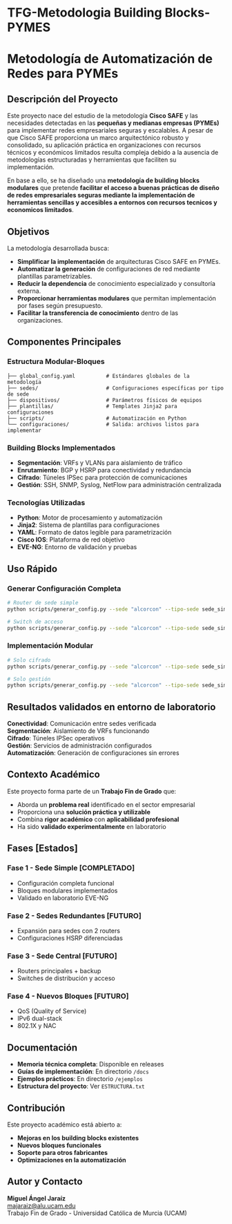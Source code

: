 # TFG-Metodologia Building Blocks-PYMES
# Metodología de Automatización de Redes para PYMEs

## Descripción del Proyecto

Este proyecto nace del estudio de la metodología **Cisco SAFE** y las necesidades detectadas en las **pequeñas y medianas empresas (PYMEs)** para implementar redes empresariales seguras y escalables.
A pesar de que Cisco SAFE proporciona un marco arquitectónico robusto  y consolidado, su aplicación práctica en organizaciones con recursos técnicos y económicos limitados resulta compleja debido a la ausencia de metodologías estructuradas y herramientas que faciliten su implementación.

En base a ello, se ha diseñado una **metodología de building blocks modulares** que pretende **facilitar el acceso a buenas prácticas de diseño de redes empresariales seguras mediante la implementación de herramientas sencillas y accesibles a entornos con recursos tecnicos y economicos limitados**.

## Objetivos

La metodología desarrollada busca:

- **Simplificar la implementación** de arquitecturas Cisco SAFE en PYMEs.
- **Automatizar la generación** de configuraciones de red mediante plantillas parametrizables.
- **Reducir la dependencia** de conocimiento especializado y consultoría externa.
- **Proporcionar herramientas modulares** que permitan implementación por fases según presupuesto.
- **Facilitar la transferencia de conocimiento** dentro de las organizaciones.

## Componentes Principales

### Estructura Modular-Bloques
```
├── global_config.yaml          # Estándares globales de la metodología
├── sedes/                      # Configuraciones específicas por tipo de sede
├── dispositivos/               # Parámetros físicos de equipos
├── plantillas/                 # Templates Jinja2 para configuraciones
├── scripts/                    # Automatización en Python
└── configuraciones/            # Salida: archivos listos para implementar
```

### Building Blocks Implementados

- **Segmentación**: VRFs y VLANs para aislamiento de tráfico
- **Enrutamiento**: BGP y HSRP para conectividad y redundancia
- **Cifrado**: Túneles IPSec para protección de comunicaciones
- **Gestión**: SSH, SNMP, Syslog, NetFlow para administración centralizada

### Tecnologías Utilizadas

- **Python**: Motor de procesamiento y automatización
- **Jinja2**: Sistema de plantillas para configuraciones
- **YAML**: Formato de datos legible para parametrización
- **Cisco IOS**: Plataforma de red objetivo
- **EVE-NG**: Entorno de validación y pruebas

## Uso Rápido

### Generar Configuración Completa
```bash
# Router de sede simple
python scripts/generar_config.py --sede "alcorcon" --tipo-sede sede_simple --dispositivo router_simple

# Switch de acceso
python scripts/generar_config.py --sede "alcorcon" --tipo-sede sede_simple --dispositivo switch_acceso_simple
```

### Implementación Modular
```bash
# Solo cifrado
python scripts/generar_config.py --sede "alcorcon" --tipo-sede sede_simple --dispositivo router_simple --bloque-cifrado

# Solo gestión
python scripts/generar_config.py --sede "alcorcon" --tipo-sede sede_simple --dispositivo router_simple --bloque-gestion
```

## Resultados validados en entorno de laboratorio

**Conectividad**: Comunicación entre sedes verificada  
**Segmentación**: Aislamiento de VRFs funcionando  
**Cifrado**: Túneles IPSec operativos  
**Gestión**: Servicios de administración configurados  
**Automatización**: Generación de configuraciones sin errores  

## Contexto Académico

Este proyecto forma parte de un **Trabajo Fin de Grado** que:

- Aborda un **problema real** identificado en el sector empresarial
- Proporciona una **solución práctica y utilizable** 
- Combina **rigor académico** con **aplicabilidad profesional**
- Ha sido **validado experimentalmente** en laboratorio

## Fases [Estados]

### Fase 1 - Sede Simple [COMPLETADO]
- Configuración completa funcional
- Bloques modulares implementados
- Validado en laboratorio EVE-NG

### Fase 2 - Sedes Redundantes [FUTURO]
- Expansión para sedes con 2 routers
- Configuraciones HSRP diferenciadas

### Fase 3 - Sede Central [FUTURO]
- Routers principales + backup
- Switches de distribución y acceso

### Fase 4 - Nuevos Bloques [FUTURO]
- QoS (Quality of Service)
- IPv6 dual-stack
- 802.1X y NAC

## Documentación

- **Memoria técnica completa**: Disponible en releases
- **Guías de implementación**: En directorio `/docs`
- **Ejemplos prácticos**: En directorio `/ejemplos`
- **Estructura del proyecto**: Ver `ESTRUCTURA.txt`

## Contribución

Este proyecto académico está abierto a:
- **Mejoras en los building blocks existentes**
- **Nuevos bloques funcionales**
- **Soporte para otros fabricantes**
- **Optimizaciones en la automatización**


## Autor y Contacto

**Miguel Ángel Jaraíz**  
majaraiz@alu.ucam.edu  
Trabajo Fin de Grado - Universidad Católica de Murcia (UCAM)
